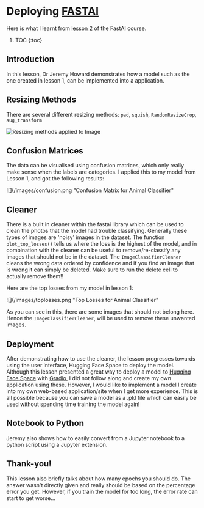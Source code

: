 # Deploying **[FASTAI](https://www.fast.ai/)**

Here is what I learnt from [lesson 2](https://course.fast.ai/Lessons/lesson2.html) of the FastAI course. 

1. TOC
{:toc}

## Introduction

In this lesson, Dr Jeremy Howard demonstrates how a model such as the one created in lesson 1, can be implemented into a application. 

## Resizing Methods

There are several different resizing methods: `pad`, `squish`, `RandomResizeCrop`, `aug_transform`

![](/images/transforms.png "Resizing methods applied to Image")

## Confusion Matrices

The data can be visualised using confusion matrices, which only really make sense when the labels are categories. I applied this to my model from Lesson 1, and got the following results:

![](/images/confusion.png "Confusion Matrix for Animal Classifier"

## Cleaner

There is a built in cleaner within the fastai library which can be used to clean the photos that the model had trouble classifying. Generally these types of images are 'noisy' images in the dataset. The function `plot_top_losses()` tells us where the loss is the highest of the model, and in combination with the cleaner can be useful to remove/re-classify any images that should not be in the dataset. The `ImageClassifierCleaner` cleans the wrong data ordered by confidence and if you find an image that is wrong it can simply be deleted. Make sure to run the delete cell to actually remove them!!

Here are the top losses from my model in lesson 1:

![](/images/toplosses.png "Top Losses for Animal Classifier"

As you can see in this, there are some images that should not belong here. Hence the `ImageClassifierCleaner`, will be used to remove these unwanted images. 

## Deployment

After demonstrating how to use the cleaner, the lesson progresses towards using the user interface, Hugging Face Space to deploy the model. Although this lesson presented a great way to deploy a model to [Hugging Face Space](https://huggingface.co/spaces) with [Gradio](https://gradio.app/), I did not follow along and create my own application using these. However, I would like to implement a model I create into my own web-based application/site when I get more experience. This is all possible because you can save a model as a .pkl file which can easily be used without spending time training the model again!

## Notebook to Python

Jeremy also shows how to easily convert from a Jupyter notebook to a python script using a Jupyter extension. 

## Thank-you!

This lesson also briefly talks about how many epochs you should do. The answer wasn't directly given and really should be based on the percentage error you get. However, if you train the model for too long, the error rate can start to get worse...

